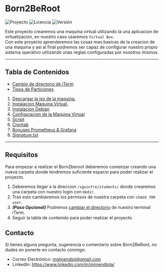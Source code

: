 # Born2BeRoot

![Proyecto](https://img.shields.io/badge/Born2BeRoot-Project-blue)
![Licencia](https://img.shields.io/badge/Licencia-MIT-orange)
![Versión](https://img.shields.io/badge/Versión-1.0-green)

Este proyecto crearemos una maquina virtual utilizando la una aplicacion de virtualizacion, en nuestro caso usaremos `Virtual Box`. <br>
Con este proyecto aprenderemos las cosas mas basicas de la creacion de una maquina y asi al final podremos ser capaz de configurar nuestro propio sistema operativo utilizando unas reglas configuradas por nosotros mismos.

---

## Tabla de Contenidos

- [Cambio de directorio de iTerm](./Documentation/Cambio%20de%20directorio%20de%20iTerm/Cambio%20de%20directorio%20de%20iTerm.md)
- [Tipos de Particiones](./Documentation/Tipos%20de%20Particiones.md)
1. [Descargar la iso de la maquina.](./Documentation/1%20-%20Descargar%20la%20iso%20de%20la%20maquina.md)
2. [Instalacion Maquina Virtual.](./Documentation/2%20-%20Instalacion%20Maquina%20Virtual/2%20-%20Instalacion%20Maquina%20Virtual.md)
3. [Instalacion Debian](./Documentation/3%20-%20Instalacion%20Debian/3%20-%20Instalacion%20Debian.md)
4. [Configuracion de la Maquina Virtual](./Documentation/4%20-%20Configuracion%20de%20la%20Maquina%20Virtual/4%20-%20Configuracion%20de%20la%20Maquina%20Virtual.md)
5. [Script](./Documentation/5%20-%20Script/5%20-%20Script.md)
6. [Crontab](./Documentation/6%20-%20Crontab/6%20-%20Crontab.md)
7. [Bonuses Prometheus & Grafana](./Documentation/7%20-%20Bonuses%20Prometheus%20%26%20Grafana/7%20-%20Bonuses%20Prometheus%20&%20Grafana.md)
8. [Signature.txt](./Documentation/8%20-%20Signature/8%20-%20Signature.md)

---

## Requisitos

Para empezar a realizar el Born2beroot deberemos comenzar creando una nueva carpeta donde tendremos suficiente espacio para poder realizar el proyecto.

1. Deberemos llegar a la direccion `/sgoinfre/students/` donde crearemos una carpeta con nuestro login con `mkdir`.
2. Tras esto cambiaremos los permisos de nuestra carpeta con `chmod 700 user`.
3. ***(Paso Opcional)*** Podremos [cambiar el directorio](./Documentation/Tipos%20de%20Particiones.md) de nuestro terminal iTerm.
4. Seguir la tabla de contenido para poder realizar el proyecto.

## Contacto
Si tienes alguna pregunta, sugerencia o comentario sobre Born2BeRoot, no dudes en ponerte en contacto conmigo:

- Correo Electrónico: <a href="mailto:mglmendiol@gmail.com" style="color:#fff;">mglmendiol@gmail.com</a>
- LinkedIn: <a href="https://www.linkedin.com/in/mimendiola/" style="color:#fff;">https://www.linkedin.com/in/mimendiola/</a>